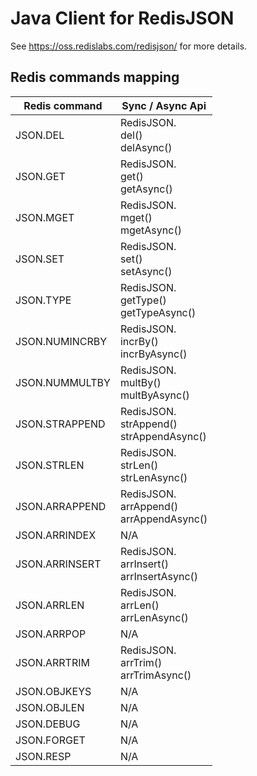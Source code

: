 # Java Client for RedisJSON 
See https://oss.redislabs.com/redisjson/ for more details.

## Redis commands mapping
Redis command|Sync / Async Api|
| --- | --- |
JSON.DEL | RedisJSON.<br/>del()<br/>delAsync() |
JSON.GET | RedisJSON.<br/>get()<br/>getAsync() |
JSON.MGET | RedisJSON.<br/>mget()<br/>mgetAsync() |
JSON.SET | RedisJSON.<br/>set()<br/>setAsync() |
JSON.TYPE | RedisJSON.<br/>getType()<br/>getTypeAsync() |
JSON.NUMINCRBY | RedisJSON.<br/>incrBy()<br/>incrByAsync() |
JSON.NUMMULTBY | RedisJSON.<br/>multBy()<br/>multByAsync() |
JSON.STRAPPEND | RedisJSON.<br/>strAppend()<br/>strAppendAsync() |
JSON.STRLEN | RedisJSON.<br/>strLen()<br/>strLenAsync() |
JSON.ARRAPPEND | RedisJSON.<br/>arrAppend()<br/>arrAppendAsync() |
JSON.ARRINDEX | N/A |
JSON.ARRINSERT | RedisJSON.<br/>arrInsert()<br/>arrInsertAsync() |
JSON.ARRLEN | RedisJSON.<br/>arrLen()<br/>arrLenAsync() |
JSON.ARRPOP | N/A |
JSON.ARRTRIM | RedisJSON.<br/>arrTrim()<br/>arrTrimAsync() |
JSON.OBJKEYS | N/A |
JSON.OBJLEN | N/A |
JSON.DEBUG | N/A |
JSON.FORGET | N/A |
JSON.RESP | N/A |



